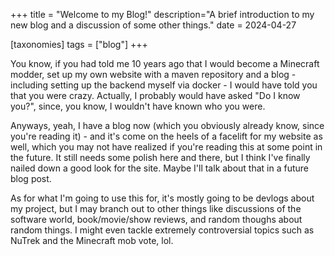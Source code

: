 +++
title = "Welcome to my Blog!"
description="A brief introduction to my new blog and a discussion of some other things."
date = 2024-04-27

[taxonomies]
tags = ["blog"]
+++

You know, if you had told me 10 years ago that I would become a Minecraft modder, set up my own website with a maven repository and a blog - including setting up the backend myself via docker - I would have told you that you were crazy. Actually, I probably would have asked "Do I know you?", since, you know, I wouldn't have known who you were.

Anyways, yeah, I have a blog now (which you obviously already know, since you're reading it) - and it's come on the heels of a facelift for my website as well, which you may not have realized if you're reading this at some point in the future. It still needs some polish here and there, but I think I've finally nailed down a good look for the site. Maybe I'll talk about that in a future blog post.

As for what I'm going to use this for, it's mostly going to be devlogs about my project, but I may branch out to other things like discussions of the software world, book/movie/show reviews, and random thoughs about random things. I might even tackle extremely controversial topics such as NuTrek and the Minecraft mob vote, lol.